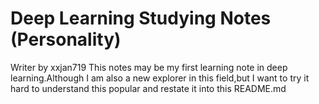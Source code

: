 # Deep Learning Studying Notes (Personality)
Writer by xxjan719
This notes may be my first learning note in deep learning.Although I am also a new explorer in this field,but I want to try it hard to understand this popular and restate it into this README.md

